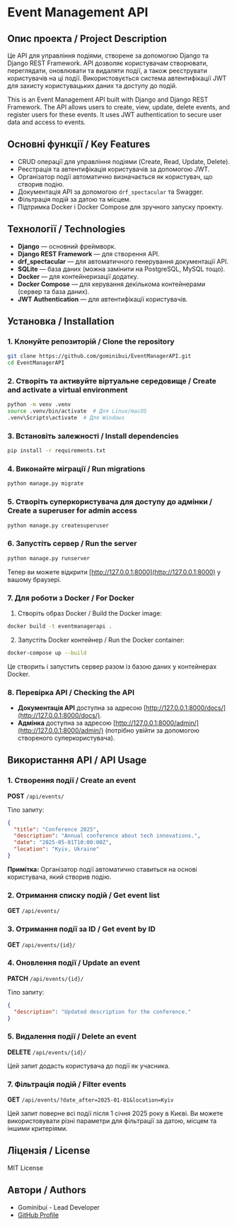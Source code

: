 # Event Management API

## Опис проекта / Project Description

Це API для управління подіями, створене за допомогою Django та Django REST Framework. API дозволяє користувачам створювати, переглядати, оновлювати та видаляти події, а також реєструвати користувачів на ці події. Використовується система автентифікації JWT для захисту користувацьких даних та доступу до подій.

This is an Event Management API built with Django and Django REST Framework. The API allows users to create, view, update, delete events, and register users for these events. It uses JWT authentication to secure user data and access to events.

## Основні функції / Key Features

- CRUD операції для управління подіями (Create, Read, Update, Delete).
- Реєстрація та автентифікація користувачів за допомогою JWT.
- Організатор події автоматично визначається як користувач, що створив подію.
- Документація API за допомогою `drf_spectacular` та Swagger.
- Фільтрація подій за датою та місцем.
- Підтримка Docker і Docker Compose для зручного запуску проекту.

## Технології / Technologies

- **Django** — основний фреймворк.
- **Django REST Framework** — для створення API.
- **drf_spectacular** — для автоматичного генерування документації API.
- **SQLite** — база даних (можна замінити на PostgreSQL, MySQL тощо).
- **Docker** — для контейнеризації додатку.
- **Docker Compose** — для керування декількома контейнерами (сервер та база даних).
- **JWT Authentication** — для автентифікації користувачів.

## Установка / Installation

### 1. Клонуйте репозиторій / Clone the repository

```bash
git clone https://github.com/gominibui/EventManagerAPI.git
cd EventManagerAPI
```

### 2. Створіть та активуйте віртуальне середовище / Create and activate a virtual environment

```bash
python -m venv .venv
source .venv/bin/activate  # Для Linux/macOS
.venv\Scripts\activate  # Для Windows
```

### 3. Встановіть залежності / Install dependencies

```bash
pip install -r requirements.txt
```

### 4. Виконайте міграції / Run migrations

```bash
python manage.py migrate
```

### 5. Створіть суперкористувача для доступу до адмінки / Create a superuser for admin access

```bash
python manage.py createsuperuser
```

### 6. Запустіть сервер / Run the server

```bash
python manage.py runserver
```

Тепер ви можете відкрити [http://127.0.0.1:8000](http://127.0.0.1:8000) у вашому браузері.

### 7. Для роботи з Docker / For Docker

1. Створіть образ Docker / Build the Docker image:

```bash
docker build -t eventmanagerapi .
```

2. Запустіть Docker контейнер / Run the Docker container:

```bash
docker-compose up --build
```

Це створить і запустить сервер разом із базою даних у контейнерах Docker.

### 8. Перевірка API / Checking the API

- **Документація API** доступна за адресою [http://127.0.0.1:8000/docs/](http://127.0.0.1:8000/docs/).
- **Адмінка** доступна за адресою [http://127.0.0.1:8000/admin/](http://127.0.0.1:8000/admin/) (потрібно увійти за допомогою створеного суперкористувача).

## Використання API / API Usage

### 1. Створення події / Create an event

**POST** `/api/events/`

Тіло запиту:

```json
{
  "title": "Conference 2025",
  "description": "Annual conference about tech innovations.",
  "date": "2025-05-01T10:00:00Z",
  "location": "Kyiv, Ukraine"
}
```

**Примітка:** Організатор події автоматично ставиться на основі користувача, який створив подію.

### 2. Отримання списку подій / Get event list

**GET** `/api/events/`

### 3. Отримання події за ID / Get event by ID

**GET** `/api/events/{id}/`

### 4. Оновлення події / Update an event

**PATCH** `/api/events/{id}/`

Тіло запиту:

```json
{
  "description": "Updated description for the conference."
}
```

### 5. Видалення події / Delete an event

**DELETE** `/api/events/{id}/`

Цей запит додасть користувача до події як учасника.

### 7. Фільтрація подій / Filter events

**GET** `/api/events/?date_after=2025-01-01&location=Kyiv`

Цей запит поверне всі події після 1 січня 2025 року в Києві. Ви можете використовувати різні параметри для фільтрації за датою, місцем та іншими критеріями.

## Ліцензія / License

MIT License

## Автори / Authors

- Gominibui - Lead Developer
- [GitHub Profile](https://github.com/gominibui)
```
